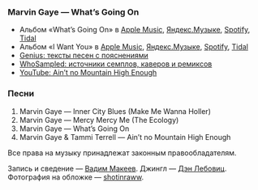 ### Marvin Gaye — What’s Going On

- Альбом «What’s Going On» в
	[Apple Music](https://music.apple.com/album/1440776527),
	[Яндекс.Музыке](https://music.yandex.ru/album/87116),
	[Spotify](https://open.spotify.com/album/51OTwBCtfrubk9HRlKKw41),
	[Tidal](https://tidal.com/browse/album/572218)
- Альбом «I Want You» в
	[Apple Music](https://music.apple.com/album/1440815358),
	[Яндекс.Музыке](https://music.yandex.ru/album/2502752),
	[Spotify](https://open.spotify.com/album/0EM4Q0JUVZ8FNqmT5CI2E7),
	[Tidal](https://tidal.com/browse/album/584790)
- [Genius: тексты песен с пояснениями](https://genius.com/)
- [WhoSampled: источники семплов, каверов и ремиксов](https://www.whosampled.com/)
- [YouTube: Ain’t no Mountain High Enough](https://www.youtube.com/watch?v=IC5PL0XImjw)

### Песни

1. Marvin Gaye — Inner City Blues (Make Me Wanna Holler)
2. Marvin Gaye — Mercy Mercy Me (The Ecology)
3. Marvin Gaye — What’s Going On
4. Marvin Gaye & Tammi Terrell — Ain’t no Mountain High Enough

Все права на музыку принадлежат законным правообладателям.

Запись и сведение — [Вадим Макеев](https://twitter.com/pepelsbey).
Джингл — [Дэн Лебовиц](https://www.youtube.com/channel/UC38A5qHrlc_Zgua7vL4b96w).
Фотография на обложке — [shotinraww](https://unsplash.com/photos/Zw2-HhnCV2U).
